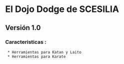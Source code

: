 # El Dojo Dodge de SCESILIA
## Versión 1.0
### Caracteristicas :
     * Herramientas para Katan y Laito
     * Herramientas para Karate
